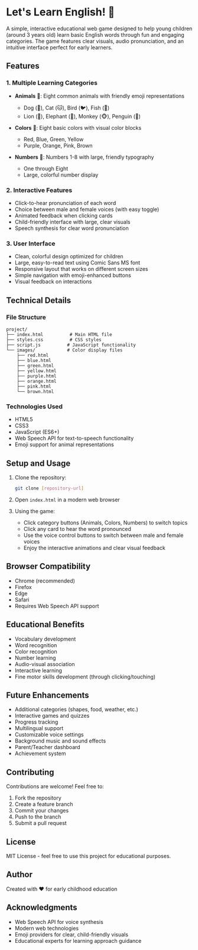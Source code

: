 # Let's Learn English! 🎨

A simple, interactive educational web game designed to help young children (around 3 years old) learn basic English words through fun and engaging categories. The game features clear visuals, audio pronunciation, and an intuitive interface perfect for early learners.

## Features

### 1. Multiple Learning Categories
- **Animals** 🐶: Eight common animals with friendly emoji representations
  - Dog (🐶), Cat (🐱), Bird (🐦), Fish (🐠)
  - Lion (🦁), Elephant (🐘), Monkey (🐵), Penguin (🐧)

- **Colors** 🎨: Eight basic colors with visual color blocks
  - Red, Blue, Green, Yellow
  - Purple, Orange, Pink, Brown

- **Numbers** 🔢: Numbers 1-8 with large, friendly typography
  - One through Eight
  - Large, colorful number display

### 2. Interactive Features
- Click-to-hear pronunciation of each word
- Choice between male and female voices (with easy toggle)
- Animated feedback when clicking cards
- Child-friendly interface with large, clear visuals
- Speech synthesis for clear word pronunciation

### 3. User Interface
- Clean, colorful design optimized for children
- Large, easy-to-read text using Comic Sans MS font
- Responsive layout that works on different screen sizes
- Simple navigation with emoji-enhanced buttons
- Visual feedback on interactions

## Technical Details

### File Structure
```
project/
├── index.html          # Main HTML file
├── styles.css          # CSS styles
├── script.js          # JavaScript functionality
└── images/            # Color display files
    ├── red.html
    ├── blue.html
    ├── green.html
    ├── yellow.html
    ├── purple.html
    ├── orange.html
    ├── pink.html
    └── brown.html
```

### Technologies Used
- HTML5
- CSS3
- JavaScript (ES6+)
- Web Speech API for text-to-speech functionality
- Emoji support for animal representations

## Setup and Usage

1. Clone the repository:
   ```bash
   git clone [repository-url]
   ```

2. Open `index.html` in a modern web browser

3. Using the game:
   - Click category buttons (Animals, Colors, Numbers) to switch topics
   - Click any card to hear the word pronounced
   - Use the voice control buttons to switch between male and female voices
   - Enjoy the interactive animations and clear visual feedback

## Browser Compatibility
- Chrome (recommended)
- Firefox
- Edge
- Safari
- Requires Web Speech API support

## Educational Benefits
- Vocabulary development
- Word recognition
- Color recognition
- Number learning
- Audio-visual association
- Interactive learning
- Fine motor skills development (through clicking/touching)

## Future Enhancements
- Additional categories (shapes, food, weather, etc.)
- Interactive games and quizzes
- Progress tracking
- Multilingual support
- Customizable voice settings
- Background music and sound effects
- Parent/Teacher dashboard
- Achievement system

## Contributing
Contributions are welcome! Feel free to:
1. Fork the repository
2. Create a feature branch
3. Commit your changes
4. Push to the branch
5. Submit a pull request

## License
MIT License - feel free to use this project for educational purposes.

## Author
Created with ❤️ for early childhood education

## Acknowledgments
- Web Speech API for voice synthesis
- Modern web technologies
- Emoji providers for clear, child-friendly visuals
- Educational experts for learning approach guidance

